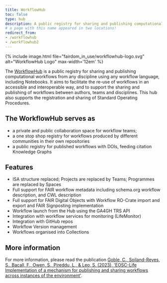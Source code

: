```yaml
---
title: WorkflowHub
toc: false
type: hub
description: A public registry for sharing and publishing computational workflows from any discipline using any workflow language. 
# a page with this name appeared in two locations!
redirect_from:
- /workflowhub
- /workflowhub2
---
```


{% include image.html file="fairdom_in_use/workflowhub-logo.svg" alt="WorkflowHub Logo" max-width='12em' %}

The [WorkflowHub](https://workflowhub.eu) is a public registry for sharing and publishing computational workflows from any discipline using any workflow language, including Notebooks. It aims to facilitate the re-use of workflows in an accessible and interoperable way, and to support the sharing and publishing of workflows between authors, teams and disciplines. This hub also supports the registration and sharing of Standard Operating Procedures. 


## The WorkflowHub serves as
  * a private and public collaboration space for workflow teams;
  * a one stop shop registry for workflows produced by different communities in their own repositories
  * a public registry for published workflows with DOIs, feeding citation Knowledge Graphs
    
## Features

 * ISA structure replaced; Projects are replaced by Teams; Programmes are replaced by Spaces 
 * Full support for FAIR workflow metadata including schema.org workflow description, and CWL description
 * Full support for FAIR Digital Objects with  Workflow RO-Crate import and export and FAIR Signposting implementation
 * Workflow launch from the Hub using the GA4GH TRS API
 * Integration with workflow services for monitoring (LifeMonitor) 
 * Integration with GitHub repos 
 * Workflow Version management
 * Workflows organised into Collections

## More information

For more information, please read the publication [Goble, C., Soiland-Reyes, S., Bacall, F., Owen, S., Pireddu, L., & Leo, S. (2023), 'EOSC-Life Implementation of a mechanism for publishing and sharing workflows across instances of the environment'](https://doi.org/10.5281/zenodo.7886545).
